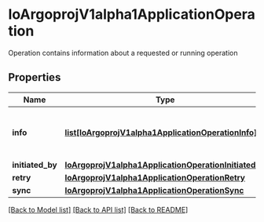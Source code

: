 # IoArgoprojV1alpha1ApplicationOperation

Operation contains information about a requested or running operation
## Properties
Name | Type | Description | Notes
------------ | ------------- | ------------- | -------------
**info** | [**list[IoArgoprojV1alpha1ApplicationOperationInfo]**](IoArgoprojV1alpha1ApplicationOperationInfo.md) | Info is a list of informational items for this operation | [optional] 
**initiated_by** | [**IoArgoprojV1alpha1ApplicationOperationInitiatedBy**](IoArgoprojV1alpha1ApplicationOperationInitiatedBy.md) |  | [optional] 
**retry** | [**IoArgoprojV1alpha1ApplicationOperationRetry**](IoArgoprojV1alpha1ApplicationOperationRetry.md) |  | [optional] 
**sync** | [**IoArgoprojV1alpha1ApplicationOperationSync**](IoArgoprojV1alpha1ApplicationOperationSync.md) |  | [optional] 

[[Back to Model list]](../README.md#documentation-for-models) [[Back to API list]](../README.md#documentation-for-api-endpoints) [[Back to README]](../README.md)


